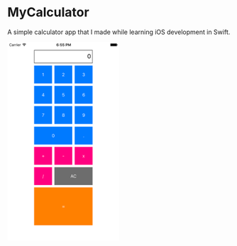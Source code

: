 # MyCalculator
A simple calculator app that I made while learning iOS development in Swift.

<img src="https://github.com/kvyshakh/MyCalculator/blob/master/View.png" width="50%" height="50%"/>
